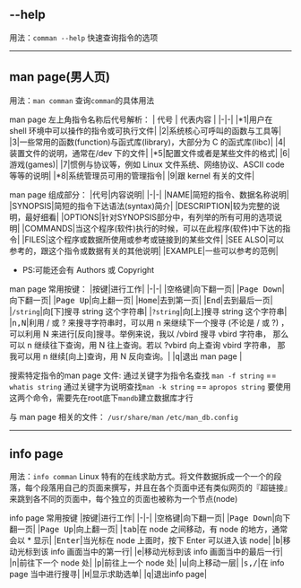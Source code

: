 ## --help
用法：`comman --help`
快速查询指令的选项

---
## man page(男人页)
用法：`man comman`
查询`comman`的具体用法

man page 左上角指令名称后代号解析：
| 代号 | 代表内容 |
|-|-|
|*1|用户在 shell 环境中可以操作的指令或可执行文件|
|2|系统核心可呼叫的函数与工具等|
|3|一些常用的函数(function)与函式库(library)，大部分为 C 的函式库(libc)|
|4|装置文件的说明，通常在/dev 下的文件|
|*5|配置文件或者是某些文件的格式|
|6|游戏(games)|
|7|惯例与协议等，例如 Linux 文件系统、网络协议、ASCII code 等等的说明|
|*8|系统管理员可用的管理指令|
|9|跟 kernel 有关的文件|

man page 组成部分：
|代号|内容说明|
|-|-|
|NAME|简短的指令、数据名称说明|
|SYNOPSIS|简短的指令下达语法(syntax)简介|
|DESCRIPTION|较为完整的说明，最好细看|
|OPTIONS|针对SYNOPSIS部分中，有列举的所有可用的选项说明|
|COMMANDS|当这个程序(软件)执行的时候，可以在此程序(软件)中下达的指令|
|FILES|这个程序或数据所使用或参考或链接到的某些文件|
|SEE ALSO|可以参考的，跟这个指令或数据有关的其他说明|
|EXAMPLE|一些可以参考的范例|
* PS:可能还会有 Authors 或 Copyright

man page 常用按键：
|按键|进行工作|
|-|-|
|<kbd>空格键</kbd>|向下翻一页|
|<kbd>Page Down</kbd>|向下翻一页|
|<kbd>Page Up</kbd>|向上翻一页|
|<kbd>Home</kbd>|去到第一页|
|<kbd>End</kbd>|去到最后一页|
|`/string`|向[下]搜寻 string 这个字符串|
|`?string`|向[上]搜寻 string 这个字符串|
|<kbd>n,N</kbd>|利用 / 或 ? 来搜寻字符串时，可以用 n 来继续下一个搜寻 (不论是 / 或 ?) ，可以利用 N 来进行[反向]搜寻。举例来说，我以 /vbird 搜寻 vbird 字符串， 那么可以 n 继续往下查询，用 N 往上查询。若以 ?vbird 向上查询 vbird 字符串， 那我可以用 n 继续[向上]查询，用 N 反向查询。|
|<kbd>q</kbd>|退出 man page |

搜索特定指令的man page 文件:
通过关键字为指令名查找 `man -f string`  == `whatis string`
通过关键字为说明查找`man -k string` == `apropos string`
要使用这两个命令，需要先在root底下`mandb`建立数据库才行

与 man page 相关的文件：
`/usr/share/man`
`/etc/man_db.config`

---
## info page
用法：`info comman`
Linux 特有的在线求助方式。将文件数据拆成一个一个的段落，每个段落用自己的页面来撰写，并且在各个页面中还有类似网页的『超链接』来跳到各不同的页面中，每个独立的页面也被称为一个节点(node)

info page 常用按键
|按键|进行工作|
|-|-|
|<kbd>空格键</kbd>|向下翻一页|
|<kbd>Page Down</kbd>|向下翻一页|
|<kbd>Page Up</kbd>|向上翻一页|
|<kbd>tab</kbd>|在 node 之间移动，有 node 的地方，通常会以 * 显示|
|<kbd>Enter</kbd>|当光标在 node 上面时，按下 Enter 可以进入该 node|
|<kbd>b</kbd>|移动光标到该 info 画面当中的第一行|
|<kbd>e</kbd>|移动光标到该 info 画面当中的最后一行|
|<kbd>n</kbd>|前往下一个 node 处|
|<kbd>p</kbd>|前往上一个 node 处|
|<kbd>u</kbd>|向上移动一层|
|<kbd>s,/</kbd>|在 info page 当中进行搜寻|
|<kbd>H</kbd>|显示求助选单|
|<kbd>q</kbd>|退出info page|

